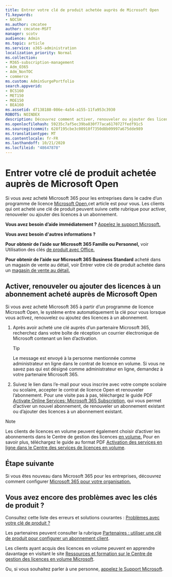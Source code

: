 ```yaml
---
title: Entrer votre clé de produit achetée auprès de Microsoft Open
f1.keywords:
- NOCSH
ms.author: cmcatee
author: cmcatee-MSFT
manager: scotv
audience: Admin
ms.topic: article
ms.service: o365-administration
localization_priority: Normal
ms.collection:
- M365-subscription-management
- Adm_O365
- Adm_NonTOC
- commerce
ms.custom: AdminSurgePortfolio
search.appverid:
- BCS160
- MET150
- MOE150
- BEA160
ms.assetid: d7138188-086e-4a54-a155-11fa953c3930
ROBOTS: NOINDEX
description: Découvrez comment activer, renouveler ou ajouter des licences à un abonnement Microsoft 365 pour les entreprises.
ms.openlocfilehash: 59235c7af5ec39ba830f77aca6170727fedf91c5
ms.sourcegitcommit: 628f195cbe3c00910f7350d8b09997a675dde989
ms.translationtype: MT
ms.contentlocale: fr-FR
ms.lasthandoff: 10/21/2020
ms.locfileid: "48647878"
---
```

# <a name="enter-your-product-key-purchased-from-microsoft-open"></a>Entrer votre clé de produit achetée auprès de Microsoft Open

Si vous avez acheté Microsoft 365 pour les entreprises dans le cadre d’un programme de licence [Microsoft Open,](https://go.microsoft.com/fwlink/p/?LinkID=613298)cet article est pour vous. Les clients qui ont acheté une clé de produit peuvent suivre cette rubrique pour activer, renouveler ou ajouter des licences à un abonnement.
  
 **Vous avez besoin d’aide immédiatement ?** [Appelez le support Microsoft.](../admin/contact-support-for-business-products.md) 
  
 **Vous avez besoin d'autres informations ?**
 
 **Pour obtenir de l’aide sur Microsoft 365 Famille ou Personnel,** voir Utilisation des clés [de produit avec Office.](https://support.microsoft.com/office/12a5763a-d45c-4685-8c95-a44500213759.aspx)
  
 **Pour obtenir de l’aide sur Microsoft 365 Business Standard** acheté dans un magasin de vente au détail, voir Entrer votre clé de produit achetée dans un [magasin de vente au détail.](enter-your-product-key.md) 
  
## <a name="activate-renew-or-add-licenses-to-a-subscription-purchased-from-microsoft-open"></a>Activer, renouveler ou ajouter des licences à un abonnement acheté auprès de Microsoft Open

Si vous avez acheté Microsoft 365 à partir d’un programme de licence Microsoft Open, le système entre automatiquement la clé pour vous lorsque vous activez, renouvelez ou ajoutez des licences à un abonnement.
  
1. Après avoir acheté une clé auprès d’un partenaire Microsoft 365, recherchez dans votre boîte de réception un courrier électronique de Microsoft contenant un lien d’activation.
    
    > [!TIP]
    >  Le message est envoyé à la personne mentionnée comme administrateur en ligne dans le contrat de licence en volume. Si vous ne savez pas qui est désigné comme administrateur en ligne, demandez à votre partenaire Microsoft 365. 
  
2. Suivez le lien dans l’e-mail pour vous inscrire avec votre compte scolaire ou scolaire, accepter le contrat de licence Open et renouveler l’abonnement. Pour une visite pas à pas, téléchargez le guide PDF [Activate Online Services: Microsoft 365 Subscription](https://go.microsoft.com/fwlink/p/?LinkId=618100), qui vous permet d’activer un nouvel abonnement, de renouveler un abonnement existant ou d’ajouter des licences à un abonnement existant.
    
> [!NOTE]
> Les clients de licences en volume peuvent également choisir d’activer les abonnements dans le Centre de gestion des licences [en volume.](https://go.microsoft.com/fwlink/p/?LinkID=282016) Pour en savoir plus, téléchargez le guide au format PDF [Activation des services en ligne dans le Centre des services de licences en volume](https://go.microsoft.com/fwlink/p/?LinkId=618096). 
  
## <a name="whats-next"></a>Étape suivante

Si vous êtes nouveau dans Microsoft 365 pour les entreprises, découvrez comment configurer [Microsoft 365 pour votre organisation.](../admin/setup/setup.md)
  
## <a name="still-having-trouble-with-product-keys"></a>Vous avez encore des problèmes avec les clés de produit ?

Consultez cette liste des erreurs et solutions courantes : [Problèmes avec votre clé de produit ?](product-key-errors-and-solutions.md)
  
Les partenaires peuvent consulter la rubrique [Partenaires : utiliser une clé de produit pour configurer un abonnement client](https://support.microsoft.com/office/cf22c50f-95c9-4fa2-b959-c264de256d40).
  
Les clients ayant acquis des licences en volume peuvent en apprendre davantage en visitant le site [Ressources et formation sur le Centre de gestion des licences en volume Microsoft](https://go.microsoft.com/fwlink/p/?LinkId=618103).
  
Ou, si vous souhaitez parler à une personne, [appelez le Support Microsoft](../admin/contact-support-for-business-products.md).
